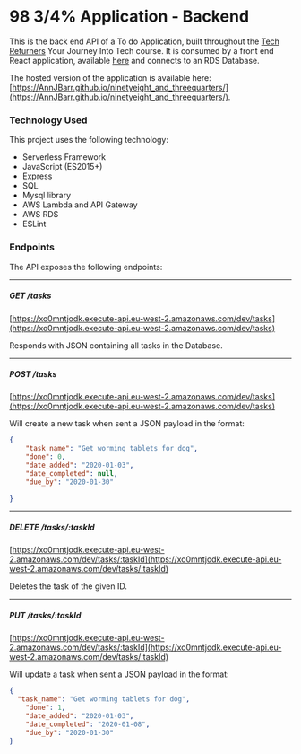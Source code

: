 # 98 3/4% Application - Backend

This is the back end API of a To do Application, built throughout the [Tech Returners](https://techreturners.com) Your Journey Into Tech course. It is consumed by a front end React application, available [here](https://github.com/AnnJBarr/ninetyeight_and_threequarters) and connects to an RDS Database.

The hosted version of the application is available here: [https://AnnJBarr.github.io/ninetyeight_and_threequarters/](https://AnnJBarr.github.io/ninetyeight_and_threequarters/).

### Technology Used

This project uses the following technology:

- Serverless Framework
- JavaScript (ES2015+)
- Express
- SQL
- Mysql library
- AWS Lambda and API Gateway
- AWS RDS
- ESLint

### Endpoints

The API exposes the following endpoints:

---

##### GET /tasks

[https://xo0mntjodk.execute-api.eu-west-2.amazonaws.com/dev/tasks](https://xo0mntjodk.execute-api.eu-west-2.amazonaws.com/dev/tasks)

Responds with JSON containing all tasks in the Database.

---

##### POST /tasks

[https://xo0mntjodk.execute-api.eu-west-2.amazonaws.com/dev/tasks](https://xo0mntjodk.execute-api.eu-west-2.amazonaws.com/dev/tasks)

Will create a new task when sent a JSON payload in the format:

```json
{
    "task_name": "Get worming tablets for dog",
    "done": 0,
    "date_added": "2020-01-03",
    "date_completed": null,
    "due_by": "2020-01-30"
  
}
```

---

##### DELETE /tasks/:taskId

[https://xo0mntjodk.execute-api.eu-west-2.amazonaws.com/dev/tasks/:taskId](https://xo0mntjodk.execute-api.eu-west-2.amazonaws.com/dev/tasks/:taskId)

Deletes the task of the given ID.

---

##### PUT /tasks/:taskId

[https://xo0mntjodk.execute-api.eu-west-2.amazonaws.com/dev/tasks/:taskId](https://xo0mntjodk.execute-api.eu-west-2.amazonaws.com/dev/tasks/:taskId)

Will update a task when sent a JSON payload in the format:

```json
{
  "task_name": "Get worming tablets for dog",
    "done": 1,
    "date_added": "2020-01-03",
    "date_completed": "2020-01-08",
    "due_by": "2020-01-30"
}
```